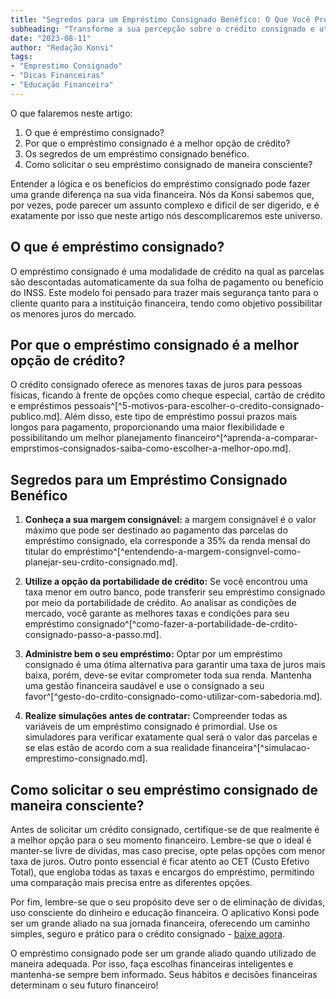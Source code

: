 ```yaml
---
title: "Segredos para um Empréstimo Consignado Benéfico: O Que Você Precisa Saber"
subheading: "Transforme a sua percepção sobre o crédito consignado e utilize-o da melhor maneira para a sua vida financeira."
date: "2023-08-11"
author: "Redação Konsi"
tags:
- "Emprestimo Consignado"
- "Dicas Financeiras"
- "Educação Financeira"
---
```


O que falaremos neste artigo:

1. O que é empréstimo consignado?
2. Por que o empréstimo consignado é a melhor opção de crédito?
3. Os segredos de um empréstimo consignado benéfico.
4. Como solicitar o seu empréstimo consignado de maneira consciente?

Entender a lógica e os benefícios do empréstimo consignado pode fazer uma grande diferença na sua vida financeira. Nós da Konsi sabemos que, por vezes, pode parecer um assunto complexo e difícil de ser digerido, e é exatamente por isso que neste artigo nós descomplicaremos este universo.

## O que é empréstimo consignado?

O empréstimo consignado é uma modalidade de crédito na qual as parcelas são descontadas automaticamente da sua folha de pagamento ou benefício do INSS. Este modelo foi pensado para trazer mais segurança tanto para o cliente quanto para a instituição financeira, tendo como objetivo possibilitar os menores juros do mercado.

## Por que o empréstimo consignado é a melhor opção de crédito?

O crédito consignado oferece as menores taxas de juros para pessoas físicas, ficando à frente de opções como cheque especial, cartão de crédito e empréstimos pessoais^[^5-motivos-para-escolher-o-credito-consignado-publico.md]. Além disso, este tipo de empréstimo possui prazos mais longos para pagamento, proporcionando uma maior flexibilidade e possibilitando um melhor planejamento financeiro^[^aprenda-a-comparar-emprstimos-consignados-saiba-como-escolher-a-melhor-opo.md].

## Segredos para um Empréstimo Consignado Benéfico

1. **Conheça a sua margem consignável:** a margem consignável é o valor máximo que pode ser destinado ao pagamento das parcelas do empréstimo consignado, ela corresponde a 35% da renda mensal do titular do empréstimo^[^entendendo-a-margem-consignvel-como-planejar-seu-crdito-consignado.md].

2. **Utilize a opção da portabilidade de crédito:** Se você encontrou uma taxa menor em outro banco, pode transferir seu empréstimo consignado por meio da portabilidade de crédito. Ao analisar as condições de mercado, você garante as melhores taxas e condições para seu empréstimo consignado^[^como-fazer-a-portabilidade-de-crdito-consignado-passo-a-passo.md].

3. **Administre bem o seu empréstimo:** Optar por um empréstimo consignado é uma ótima alternativa para garantir uma taxa de juros mais baixa, porém, deve-se evitar comprometer toda sua renda. Mantenha uma gestão financeira saudável e use o consignado a seu favor^[^gesto-do-crdito-consignado-como-utilizar-com-sabedoria.md].

4. **Realize simulações antes de contratar:** Compreender todas as variáveis de um empréstimo consignado é primordial. Use os simuladores para verificar exatamente qual será o valor das parcelas e se elas estão de acordo com a sua realidade financeira^[^simulacao-emprestimo-consignado.md].

## Como solicitar o seu empréstimo consignado de maneira consciente?

Antes de solicitar um crédito consignado, certifique-se de que realmente é a melhor opção para o seu momento financeiro. Lembre-se que o ideal é manter-se livre de dívidas, mas caso precise, opte pelas opções com menor taxa de juros. Outro ponto essencial é ficar atento ao CET (Custo Efetivo Total), que engloba todas as taxas e encargos do empréstimo, permitindo uma comparação mais precisa entre as diferentes opções.

Por fim, lembre-se que o seu propósito deve ser o de eliminação de dívidas, uso consciente do dinheiro e educação financeira. O aplicativo Konsi pode ser um grande aliado na sua jornada financeira, oferecendo um caminho simples, seguro e prático para o crédito consignado - [baixe agora](https://konsi.com.br/download). 

O empréstimo consignado pode ser um grande aliado quando utilizado de maneira adequada. Por isso, faça escolhas financeiras inteligentes e mantenha-se sempre bem informado. Seus hábitos e decisões financeiras determinam o seu futuro financeiro!